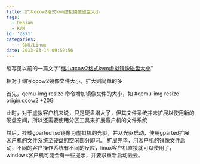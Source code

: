 ```yaml
---
title: 扩大qcow2格式kvm虚拟镜像磁盘大小
tags:
  - Debian
  - KVM
id: '2871'
categories:
  - - GNU/Linux
date: 2013-03-14 09:59:56
---
```


缩写见以前的一篇文字"[缩小qcow2格式kvm虚拟镜像磁盘大小](https://openwares.net/linux/shrink_kvm_qcow2_disk.html)"
<!-- more -->
相对于缩写qcow2镜像文件大小，扩大则简单的多

首先，qemu-img resize 命令增加镜像文件的大小，如
#qemu-img resize origin.qcow2 +20G

此时，对于虚拟客户机来说，只是硬盘增大了，但其文件系统并未扩展以使用新的硬盘空间，所以还需要使用分区工具来扩展客户机的文件系统

然后，挂载gparted iso镜像为虚拟机的光驱，并从光驱启动，使用gparted扩展客户机的文件系统至硬盘的空闲部分即可。
扩展完毕，用客户机的镜像文件启动，不同的客户操作系统有不同的反应，linux客户机直接就可以使用了，windows客户机可能会有一些提示，并要求重新启动云云。